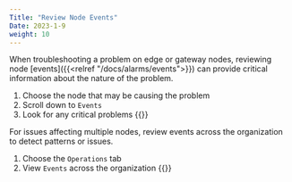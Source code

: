 ```yaml
---
Title: "Review Node Events"
Date: 2023-1-9
weight: 10
---
```

When troubleshooting a problem on edge or gateway nodes, reviewing node [events]({{<relref "/docs/alarms/events">}}) can provide critical information about the nature of the problem. 

1. Choose the node that may be causing the problem
2. Scroll down to `Events`
3. Look for any critical problems
{{<tgimg src="node-alerts.png" width="85%" caption="Events for the currently viewed node">}}

For issues affecting multiple nodes, review events across the organization to detect patterns or issues.

1. Choose the `Operations` tab
2. View `Events` across the organization
{{<tgimg src="alerts-page.png" width="85%" caption="Organization wide events">}}


